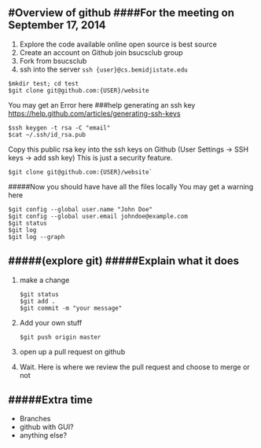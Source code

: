 #Overview of github
####For the meeting on September 17, 2014
---
1. Explore the code available online open source is best source
2. Create an account on Github join bsucsclub group
3. Fork from bsucsclub
4. ssh into the server `ssh {user}@cs.bemidjistate.edu`

  ```
  $mkdir test; cd test
  $git clone git@github.com:{USER}/website
  ```

You may get an Error here
###help generating an ssh key
https://help.github.com/articles/generating-ssh-keys  

```
$ssh keygen -t rsa -C "email"  
$cat ~/.ssh/id_rsa.pub
```

Copy this public rsa key into the ssh keys on Github (User Settings -> SSH keys -> add ssh key)
This is just a security feature.

```
$git clone git@github.com:{USER}/website`  
```

#####Now you should have have all the files locally
You may get a warning here

```
$git config --global user.name "John Doe"
$git config --global user.email johndoe@example.com
$git status
$git log
$git log --graph
```
    
#####(explore git)
#####Explain what it does
---
1. make a change

    ```
    $git status
    $git add .
    $git commit -m "your message"
    ```

2. Add your own stuff

    ```
    $git push origin master
    ```
    
3. open up a pull request on github
4. Wait. Here is where we review the pull request and choose to merge or not

#####Extra time
---
- Branches
- github with GUI?
- anything else?
